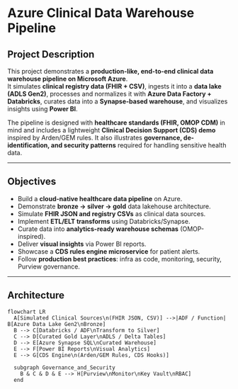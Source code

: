 # Azure Clinical Data Warehouse Pipeline

## Project Description
This project demonstrates a **production-like, end-to-end clinical data warehouse pipeline on Microsoft Azure**.  
It simulates **clinical registry data (FHIR + CSV)**, ingests it into a **data lake (ADLS Gen2)**, processes and normalizes it with **Azure Data Factory + Databricks**, curates data into a **Synapse-based warehouse**, and visualizes insights using **Power BI**.  

The pipeline is designed with **healthcare standards (FHIR, OMOP CDM)** in mind and includes a lightweight **Clinical Decision Support (CDS) demo** inspired by Arden/GEM rules. It also illustrates **governance, de-identification, and security patterns** required for handling sensitive health data.

---

## Objectives
- Build a **cloud-native healthcare data pipeline** on Azure.  
- Demonstrate **bronze → silver → gold** data lakehouse architecture.  
- Simulate **FHIR JSON and registry CSVs** as clinical data sources.  
- Implement **ETL/ELT transforms** using Databricks/Synapse.  
- Curate data into **analytics-ready warehouse schemas** (OMOP-inspired).  
- Deliver **visual insights** via Power BI reports.  
- Showcase a **CDS rules engine microservice** for patient alerts.  
- Follow **production best practices**: infra as code, monitoring, security, Purview governance.

---

## Architecture
```mermaid
flowchart LR
  A[Simulated Clinical Sources\n(FHIR JSON, CSV)] -->|ADF / Function| B[Azure Data Lake Gen2\nBronze]
  B --> C[Databricks / ADF\nTransform to Silver]
  C --> D[Curated Gold Layer\nADLS / Delta Tables]
  D --> E[Azure Synapse SQL\nCurated Warehouse]
  E --> F[Power BI Reports\nVisual Analytics]
  E --> G[CDS Engine\n(Arden/GEM Rules, CDS Hooks)]

  subgraph Governance_and_Security
    B & C & D & E --> H[Purview\nMonitor\nKey Vault\nRBAC]
  end
